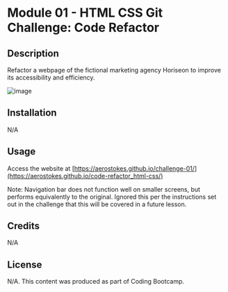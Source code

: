 # Module 01 - HTML CSS Git Challenge: Code Refactor

## Description

Refactor a webpage of the fictional marketing agency Horiseon to improve its accessibility and efficiency. 

![image](./assets/images/Horiseon-site-screenshot.png)

## Installation

N/A

## Usage

Access the website at [https://aerostokes.github.io/challenge-01/](https://aerostokes.github.io/code-refactor_html-css/)


Note: Navigation bar does not function well on smaller screens, but performs equivalently to the original. Ignored this per the instructions set out in the challenge that this will be covered in a future lesson.

## Credits

N/A

## License

N/A. This content was produced as part of Coding Bootcamp.
